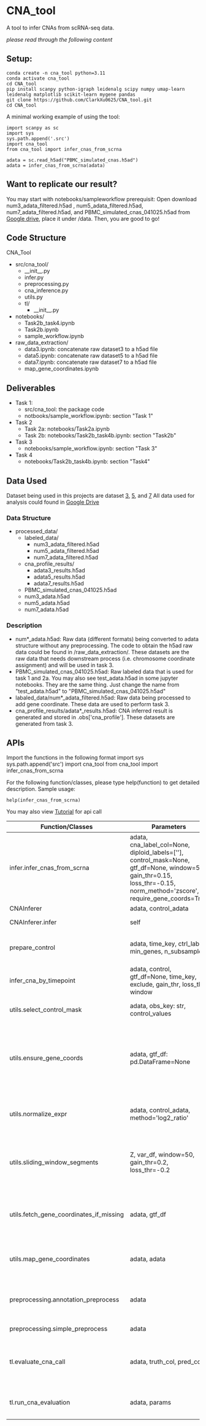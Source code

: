 # CNA_tool
A tool to infer CNAs from scRNA-seq data.

*please read through the following content*


## Setup:

    conda create -n cna_tool python=3.11
    conda activate cna_tool
    cd CNA_tool
    pip install scanpy python-igraph leidenalg scipy numpy umap-learn leidenalg matplotlib scikit-learn mygene pandas
    git clone https://github.com/ClarkXu0625/CNA_tool.git
    cd CNA_tool


A minimal working example of using the tool:

    import scanpy as sc
    import sys
    sys.path.append('.src')
    import cna_tool
    from cna_tool import infer_cnas_from_scrna

    adata = sc.read_h5ad("PBMC_simulated_cnas.h5ad")
    adata = infer_cnas_from_scrna(adata)


## Want to replicate our result?

You may start with notebooks/sampleworkflow
prerequisit: Open download num3_adata_filtered.h5ad , num5_adata_filtered.h5ad, num7_adata_filtered.h5ad, and PBMC_simulated_cnas_041025.h5ad from [Google drive](https://drive.google.com/drive/folders/10LGU_CHLHJkABwpyEqT1XuFGGef-xL7m), place it under /data. Then, you are good to go!

## Code Structure
CNA_Tool
- src/cna_tool/
    - \_\_init__.py
    - infer.py
    - preprocessing.py
    - cna_inference.py
    - utils.py
    - tl/
      - \_\_init__.py
- notebooks/
  - Task2b_task4.ipynb
  - Task2b.ipynb
  - sample_workflow.ipynb
- raw_data_extraction/
  - data3.ipynb: concatenate raw dataset3 to a h5ad file
  - data5.ipynb: concatenate raw dataset5 to a h5ad file
  - data7.ipynb: concatenate raw dataset7 to a h5ad file
  - map_gene_coordinates.ipynb

## Deliverables
- Task 1: 
  - src/cna_tool: the package code
  - notbooks/sample_workflow.ipynb: section "Task 1"
- Task 2
  - Task 2a: notebooks/Task2a.ipynb
  - Task 2b: notebooks/Task2b_task4b.ipynb: section "Task2b"
- Task 3
  - notebooks/sample_workflow.ipynb: section "Task 3"
- Task 4
  - notebooks/Task2b_task4b.ipynb: section "Task4"

## Data Used

Dataset being used in this projects are dataset [3](https://www.ncbi.nlm.nih.gov/geo/query/acc.cgi?acc=GSE263152), [5](//www.ncbi.nlm.nih.gov/geo/query/acc.cgi?acc=GSE194214), and [7](https://www.ncbi.nlm.nih.gov/geo/query/acc.cgi?acc=GSE195467
)
All data used for analysis could found in [Google Drive](https://drive.google.com/drive/folders/10LGU_CHLHJkABwpyEqT1XuFGGef-xL7m?usp=sharing)


### Data Structure
- processed_data/
  - labeled_data/
    - num3_adata_filtered.h5ad
    - num5_adata_filtered.h5ad
    - num7_adata_filtered.h5ad
  - cna_profile_results/
    - adata3_results.h5ad
    - adata5_results.h5ad
    - adata7_results.h5ad
  - PBMC_simulated_cnas_041025.h5ad
  - num3_adata.h5ad
  - num5_adata.h5ad
  - num7_adata.h5ad

### Description
- num*_adata.h5ad: Raw data (different formats) being converted to adata structure without any preprocessing. The code to obtain the h5ad raw data could be found in /raw_data_extraction/. These datasets are the raw data that needs downstream process (i.e. chromosome coordinate assignment) and will be used in task 3.
- PBMC_simulated_cnas_041025.h5ad: Raw labeled data that is used for task 1 and 2a. You may also see test_adata.h5ad in some jupyter notebooks. They are the same thing. Just change the name from "test_adata.h5ad" to "PBMC_simulated_cnas_041025.h5ad"
- labaled_data/num*_adata_filtered.h5ad: Raw data being processed to add gene coordinate. These data are used to perform task 3.
- cna_profile_results/adata*_results.h5ad: CNA inferred result is generated and stored in .obs['cna_profile']. These datasets are generated from task 3.



## APIs
Import the functions in the following format
    import sys
    sys.path.append('src')
    import cna_tool
    from cna_tool import infer_cnas_from_scrna
    
For the following function/classes, please type help(function) to get detailed description. Sample usage:

    help(infer_cnas_from_scrna)

You may also view [Tutorial](Tutorial.ipynb) for api call

| Function/Classes | Parameters | Description | 
| ---------- | ---- | -------------------------- |
| infer.infer_cnas_from_scrna | adata, cna_label_col=None, diploid_labels=[''], control_mask=None, gtf_df=None, window=50, gain_thr=0.15, loss_thr=-0.15, norm_method='zscore', require_gene_coords=True| Infers DNA copy number alterations (CNAs) from an AnnData object containing scRNA-seq data. |
| CNAInferer | adata, control_adata |main object |
| CNAInferer.infer | self |Infer CNA from given adata |
| prepare_control | adata, time_key, ctrl_label, min_genes, n_subsample | Extracts and preprocesses control cells from an AnnData object |
| infer_cna_by_timepoint | adata, control, gtf_df=None, time_key, exclude, gain_thr, loss_thr, window | Infers Copy Number Alterations (CNAs) for each timepoint relative to a control dataset |
| utils.select_control_mask| adata, obs_key: str, control_values | Build a boolean mask selecting control (diploid) cells| 
| utils.ensure_gene_coords | adata, gtf_df: pd.DataFrame=None | If 'chromosome','start','end' are present in adata.var, do nothing. Else merge with user‑supplied gtf_df. Else fetch missing via pybiomart (if installed). Drops any genes still lacking coords.|
| utils.normalize_expr | adata, control_adata, method='log2_ratio' | Gene‐specific normalization against diploid control, method could be either zscore or log2_ratio |
| utils.sliding_window_segments | Z, var_df, window=50, gain_thr=0.2, loss_thr=-0.2 | Identifies copy number alteration (CNA) segments from smoothed, average z-scored expression across genes using a sliding window approach. |
| utils.fetch_gene_coordinates_if_missing | adata, gtf_df | Map the gene coordinate from provided df generated from gtf file, creating .var columns "chromosome", "start", and "end" |
| utils.map_gene_coordinates | adata, adata | Map the gene coordinate from one adata (labeled) to another, creating .var columns "chromosome", "start", and "end" |
| preprocessing.annotation_preprocess | adata | full preprocess pipeline: filter by counts and mt content; normalize; perform clustering, and umap |
| preprocessing.simple_preprocess | adata | normalize and log transfer the adata |
| tl.evaluate_cna_call |adata, truth_col, pred_col |  Evaluates the performance of CNA prediction by comparing predicted CNA profiles with simulated ground truth labels |
| tl.run_cna_evaluation | adata, params | Runs the full CNA inference and evaluation pipeline using the provided parameters |
